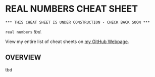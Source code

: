# REAL NUMBERS CHEAT SHEET

```
*** THIS CHEAT SHEET IS UNDER CONSTRUCTION - CHECK BACK SOON ***
```

`real numbers` _tbd._

View my entire list of cheat sheets on
[my GitHub Webpage](https://jeffdecola.github.io/my-cheat-sheets/).

## OVERVIEW

tbd
